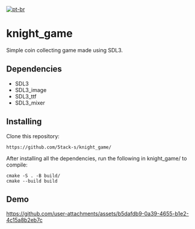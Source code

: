 [![pt-br](https://img.shields.io/badge/lang-pt--br-green)](docs/README_pt-br.md)

# knight_game

Simple coin collecting game made using SDL3.

## Dependencies
* SDL3
* SDL3_image
* SDL3_ttf
* SDL3_mixer

## Installing

Clone this repository:

```
https://github.com/5tack-s/knight_game/
```

After installing all the dependencies, run the following in knight_game/ to compile:
```
cmake -S . -B build/
cmake --build build
```

## Demo
https://github.com/user-attachments/assets/b5dafdb9-0a39-4655-b1e2-4c15a8b2eb7c
